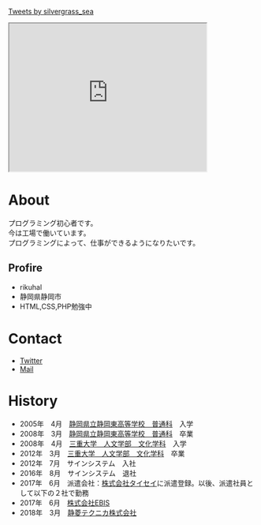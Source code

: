 
<a class="twitter-timeline" data-width="400" data-height="600" href="https://twitter.com/silvergrass_sea?ref_src=twsrc%5Etfw">Tweets by silvergrass_sea</a> <script async src="https://platform.twitter.com/widgets.js" charset="utf-8"></script>

<iframe src="https://www.openprocessing.org/sketch/977496/embed/" width="400" height="300"></iframe>

# About
プログラミング初心者です。  
今は工場で働いています。  
プログラミングによって、仕事ができるようになりたいです。  

## Profire
- rikuhal
- 静岡県静岡市
- HTML,CSS,PHP勉強中

# Contact
- [Twitter](https://twitter.com/silvergrass_sea)
- [Mail](mailto:marikokurita572@gmali.com)

# History
- 2005年　4月　[静岡県立静岡東高等学校　普通科](https://www.shizuoka-east.jp/)　入学
- 2008年　3月　[静岡県立静岡東高等学校　普通科](https://www.shizuoka-east.jp/)　卒業
- 2008年　4月　[三重大学　人文学部　文化学科](http://www.human.mie-u.ac.jp/)　入学
- 2012年　3月　[三重大学　人文学部　文化学科](http://www.human.mie-u.ac.jp/)　卒業
- 2012年　7月　サインシステム　入社
- 2016年　8月　サインシステム　退社
- 2017年　6月　派遣会社：[株式会社タイセイ](http://g-taisei.com/)に派遣登録。以後、派遣社員として以下の２社で勤務
- 2017年　6月　[株式会社EBIS](http://www.ebisusample.com/)
- 2018年　3月　[静菱テクニカ株式会社](https://www.seiryotechnica.co.jp/)
